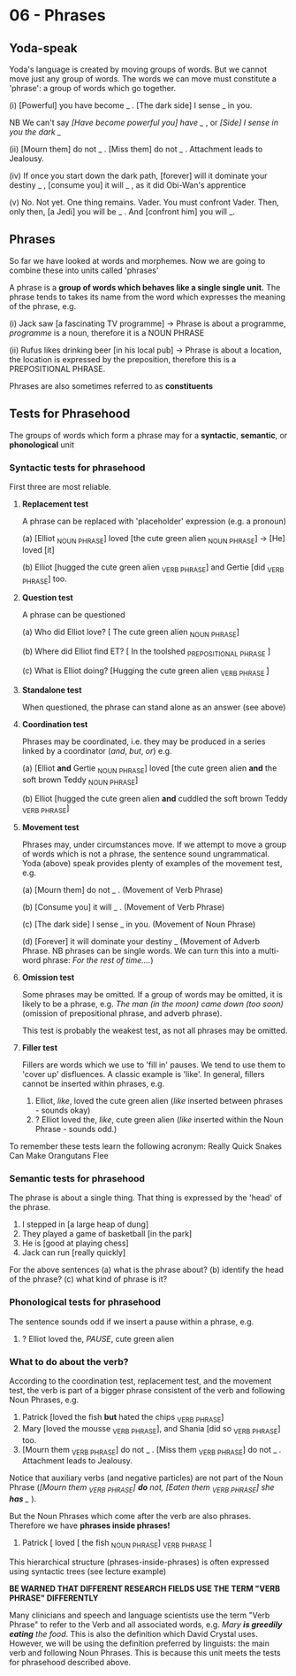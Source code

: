 # 06 - Phrases

## Yoda-speak

Yoda's language is created by moving groups of words. But we cannot move just any group of words. The words we can move must constitute a 'phrase': a group of words which go together.

(i) [Powerful] you have become _ . [The dark side] I sense _ in you.

NB We can't say *[Have become powerful you] have _* , or *[Side] I sense in you the dark _*

(ii) [Mourn them] do not _ . [Miss them] do not _ . Attachment leads to Jealousy.

(iv) If once you start down the dark path, [forever] will it dominate your destiny _ , [consume you] it will _ , as it did Obi-Wan's apprentice

(v) No. Not yet. One thing remains. Vader. You must confront Vader. Then, only then, [a Jedi] you will be _ . And [confront him] you will _.

## Phrases

So far we have looked at words and morphemes. Now we are going to combine these into units called 'phrases'

A phrase is a __group of words which behaves like a single single unit.__ The phrase tends to takes its name from the word which expresses the meaning of the phrase, e.g.

(i) Jack saw [a fascinating TV programme] -> Phrase is about a programme, _programme_ is a noun, therefore it is a NOUN PHRASE

(ii) Rufus likes drinking beer [in his local pub] -> Phrase is about a location, the location is expressed by the preposition, therefore this is a PREPOSITIONAL PHRASE.

Phrases are also sometimes referred to as **constituents**

## Tests for Phrasehood

The groups of words which form a phrase may for a **syntactic**, **semantic**, or **phonological** unit

### Syntactic tests for phrasehood

First three are most reliable.

1. **Replacement test**

   A phrase can be replaced with 'placeholder' expression (e.g. a pronoun)

   (a) [Elliot <sub>NOUN PHRASE</sub>] loved [the cute green alien <sub>NOUN PHRASE</sub>] -> [He] loved [it]

   (b) Elliot [hugged the cute green alien <sub>VERB PHRASE</sub>] and Gertie [did <sub>VERB PHRASE</sub>] too.

2. **Question test**

   A phrase can be questioned

   (a) Who did Elliot love? [ The cute green alien <sub>NOUN PHRASE</sub>]

   (b) Where did Elliot find ET? [ In the toolshed <sub>PREPOSITIONAL PHRASE</sub> ]

   (c) What is Elliot doing? [Hugging the cute green alien <sub> VERB PHRASE </sub>]

3. **Standalone test**

   When questioned, the phrase can stand alone as an answer (see above)

4. **Coordination test**

   Phrases may be coordinated, i.e. they may be produced in a series linked by a coordinator (_and_, _but_, _or_) e.g.

   (a) [Elliot **and** Gertie <sub>NOUN PHRASE</sub>] loved [the cute green alien **and** the soft brown Teddy <sub>NOUN PHRASE</sub>]

   (b) Elliot [hugged the cute green alien **and** cuddled the soft brown Teddy <sub>VERB PHRASE</sub>]

5. **Movement test**

   Phrases may, under circumstances move. If we attempt to move a group of words which is not a phrase, the sentence sound ungrammatical. Yoda (above) speak provides plenty of examples of the movement test, e.g.

   (a) [Mourn them] do not _ . (Movement of Verb Phrase)

   (b) [Consume you] it will _ . (Movement of Verb Phrase)

   (c) [The dark side] I sense _ in you. (Movement of Noun Phrase)

   (d) [Forever] it will dominate your destiny _ (Movement of Adverb Phrase. NB phrases can be single words. We can turn this into a multi-word phrase: *For the rest of time....*)

6. **Omission test**

   Some phrases may be omitted. If a group of words may be omitted, it is likely to be a phrase, e.g. _The man (in the moon) came down (too soon)_ (omission of prepositional phrase, and adverb phrase).

   This test is probably the weakest test, as not all phrases may be omitted.

7. **Filler test**

   Fillers are words which we use to 'fill in' pauses. We tend to use them to 'cover up' disfluences. A classic example is 'like'. In general, fillers cannot be inserted within phrases, e.g.

   1. Elliot, *like*, loved the cute green alien (*like* inserted between phrases - sounds okay)
   2. ? Elliot loved the, *like*, cute green alien (*like* inserted within the Noun Phrase - sounds odd.)

To remember these tests learn the following acronym: Really Quick Snakes Can Make Orangutans Flee

### Semantic tests for phrasehood

The phrase is about a single thing. That thing is expressed by the 'head' of the phrase.

1. I stepped in [a large heap of dung]
2. They played a game of basketball [in the park]
3. He is [good at playing chess]
4. Jack can run [really quickly]

For the above sentences (a) what is the phrase about? (b) identify the head of the phrase? (c) what kind of phrase is it?

### Phonological tests for phrasehood

The sentence sounds odd if we insert a pause within a phrase, e.g.

1. ? Elliot loved the, *PAUSE*, cute green alien

### What to do about the verb?

According to the coordination test, replacement test, and the movement test, the verb is part of a bigger phrase consistent of the verb and following Noun Phrases, e.g.

1. Patrick [loved the fish **but** hated the chips <sub>VERB PHRASE</sub>]
2. Mary [loved the mousse <sub>VERB PHRASE</sub>], and Shania [did so <sub>VERB PHRASE</sub>] too.
3. [Mourn them <sub>VERB PHRASE</sub>] do not _ . [Miss them <sub>VERB PHRASE</sub>] do not _ . Attachment leads to Jealousy.

Notice that auxiliary verbs (and negative particles) are not part of the Noun Phrase (*[Mourn them <sub>VERB PHRASE</sub>] **do** not, [Eaten them <sub>VERB PHRASE</sub>] she **has** _* ).

But the Noun Phrases which come after the verb are also phrases. Therefore we have **phrases inside phrases!**

1. Patrick [ loved [ the fish <sub>NOUN PHRASE</sub>] <sub>VERB PHRASE</sub> ]

This hierarchical structure (phrases-inside-phrases) is often expressed using syntactic trees (see lecture example)

**BE WARNED THAT DIFFERENT RESEARCH FIELDS USE THE TERM "VERB PHRASE" DIFFERENTLY**

Many clinicians and speech and language scientists use the term "Verb Phrase" to refer to the Verb and all associated words, e.g. *Mary **is greedily eating** the food*. This is also the definition which David Crystal uses. However, we will be using the definition preferred by linguists: the main verb and following Noun Phrases. This is because this unit meets the tests for phrasehood described above.
